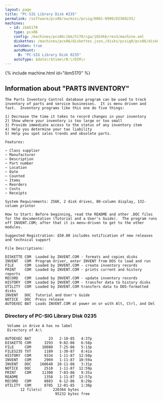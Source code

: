 ```yaml
---
layout: page
title: "PC-SIG Library Disk #235"
permalink: /software/pcx86/sw/misc/pcsig/0001-0999/DISK0235/
machines:
  - id: ibm5170
    type: pcx86
    config: /machines/pcx86/ibm/5170/cga/1024kb/rev3/machine.xml
    diskettes: /machines/pcx86/diskettes.json,/disks/pcsig0/pcx86/diskettes.json
    autoGen: true
    autoMount:
      B: "PC-SIG Library Disk 0235"
    autoType: $date\r$time\rB:\rDIR\r
---
```


{% include machine.html id="ibm5170" %}

## Information about "PARTS INVENTORY"

    The Parts Inventory Control database program can be used to track
    inventory of parts and service businesses.  It is menu driven and
    fast.  Inventory programs like this one do five things:
    
    1) Decrease the time it takes to record changes in your inventory
    2) Show where your inventory is too large or too small
    3) Provide immediate access to the status of any inventory item
    4) Help you determine your tax liability
    5) Help you spot sales trends and obsolete parts.
    
    Features:
    
    ~ Class supplier
    ~ Manufacturer
    ~ Description
    ~ Part number
    ~ Location
    ~ Date
    ~ Counted
    ~ Items
    ~ Reorders
    ~ Costs
    ~ Receipts
    
    System Requirements: 256K, 2 disk drives, 80-column display, 132-
    column printer
    
    How to Start: Before beginning, read the README and other .DOC files
    for the documentation (Tutorial and a User's Guide).  The program runs
    off INVENT.COM; after that it is menu-driven to get to the other
    modules.
    
    Suggested Registration: $50.00 includes notification of new releases
    and technical support
    
    File Descriptions:
    
    DISKETTE COM  Loaded by INVENT.COM - formats and copies disks
    INVENT   COM  Program driver, enter INVENT from DOS to load and run
    FILE     COM  Loaded by INVENT.COM - create inventory records
    PRINT    COM  Loaded by INVENT.COM - prints current and history reports
    RECORD   COM  Loaded by INVENT.COM - update inventory records
    HISTORY  COM  Loaded by INVENT.COM - transfer data to history disks
    UTILITY  COM  Loaded by INVENT.COM transfers data to DOS-formatted disks
    INVENT   DOC  Tutorial and User's Guide
    NOTICE   DOC  Press release
    AUTOEXEC BAT  Loads INVENT.COM at power on or with Alt, Ctrl, and Del

### Directory of PC-SIG Library Disk 0235

     Volume in drive A has no label
     Directory of A:\

    AUTOEXEC BAT        23   2-10-85   4:37p
    DISKETTE COM      3293   9-02-86   6:58p
    FILE     COM     10080   7-25-86   5:13p
    FILES235 TXT      1189   1-30-87   8:41a
    HISTORY  COM      9334   1-11-87  12:50p
    INVENT   COM      2969   1-11-87  10:59a
    INVENT   DOC    160640  10-11-86   3:31p
    NOTICE   DOC      2510   1-11-87  12:59p
    PRINT    COM     11300   7-03-86   9:35a
    README            1358   1-11-87  12:57p
    RECORD   COM      8883   6-12-86   8:29p
    UTILITY  COM      8785  12-01-85   1:30p
           12 file(s)     220364 bytes
                           95232 bytes free

